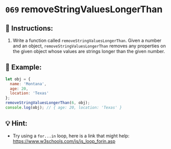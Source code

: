 # `069` removeStringValuesLongerThan

## 📝 Instructions:

1. Write a function called `removeStringValuesLongerThan`. Given a number and an object, `removeStringValuesLongerThan` removes any properties on the given object whose values are strings longer than the given number.

## 📎 Example:

```Javascript
let obj = {
  name: 'Montana',
  age: 20,
  location: 'Texas'
};
removeStringValuesLongerThan(6, obj);
console.log(obj); // { age: 20, location: 'Texas' }
```

## 💡 Hint:

+ Try using a `for...in` loop, here is a link that might help: https://www.w3schools.com/js/js_loop_forin.asp
